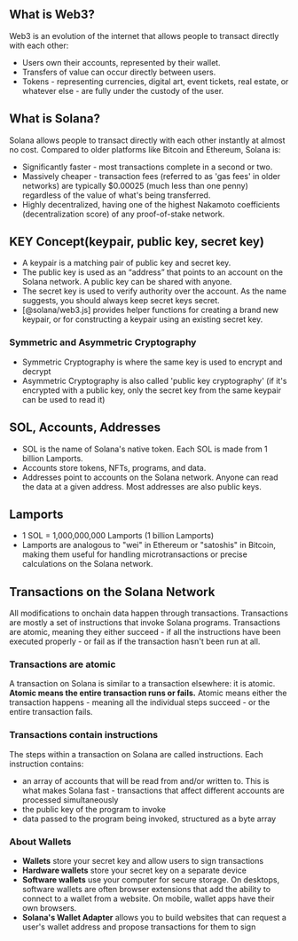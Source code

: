 ## What is Web3?
Web3 is an evolution of the internet that allows people to transact directly with each other:
- Users own their accounts, represented by their wallet.
- Transfers of value can occur directly between users.
- Tokens - representing currencies, digital art, event tickets, real estate, or whatever else - are fully under the custody of the user.

## What is Solana?
Solana allows people to transact directly with each other instantly at almost no cost.
Compared to older platforms like Bitcoin and Ethereum, Solana is:
- Significantly faster - most transactions complete in a second or two.
- Massively cheaper - transaction fees (referred to as 'gas fees' in older networks) are typically $0.00025 (much less than one penny) regardless of the value of what's being transferred.
- Highly decentralized, having one of the highest Nakamoto coefficients (decentralization score) of any proof-of-stake network.

## KEY Concept(keypair, public key, secret key)
- A keypair is a matching pair of public key and secret key.
- The public key is used as an “address” that points to an account on the Solana network. A public key can be shared with anyone.
- The secret key is used to verify authority over the account. As the name suggests, you should always keep secret keys secret.
- [@solana/web3.js] provides helper functions for creating a brand new keypair, or for constructing a keypair using an existing secret key.

### Symmetric and Asymmetric Cryptography
- Symmetric Cryptography is where the same key is used to encrypt and decrypt
- Asymmetric Cryptography is also called 'public key cryptography' (if it's encrypted with a public key, only the secret key from the same keypair can be used to read it)

## SOL, Accounts, Addresses
- SOL is the name of Solana's native token. Each SOL is made from 1 billion Lamports.
- Accounts store tokens, NFTs, programs, and data.
- Addresses point to accounts on the Solana network. Anyone can read the data at a given address. Most addresses are also public keys.

## Lamports
- 1 SOL = 1,000,000,000 Lamports (1 billion Lamports)
- Lamports are analogous to "wei" in Ethereum or "satoshis" in Bitcoin, making them useful for handling microtransactions or precise calculations on the Solana network.

## Transactions on the Solana Network
All modifications to onchain data happen through transactions. Transactions are mostly a set of instructions that invoke Solana programs. Transactions are atomic, meaning they either succeed - if all the instructions have been executed properly - or fail as if the transaction hasn't been run at all.

### Transactions are atomic
A transaction on Solana is similar to a transaction elsewhere: it is atomic. **Atomic means the entire transaction runs or fails.**
Atomic means either the transaction happens - meaning all the individual steps succeed - or the entire transaction fails.

### Transactions contain instructions
The steps within a transaction on Solana are called instructions.
Each instruction contains:
- an array of accounts that will be read from and/or written to. This is what makes Solana fast - transactions that affect different accounts  are processed simultaneously
- the public key of the program to invoke
- data passed to the program being invoked, structured as a byte array

### About Wallets
- **Wallets** store your secret key and allow users to sign transactions
- **Hardware wallets** store your secret key on a separate device
- **Software wallets** use your computer for secure storage. On desktops, software wallets are often browser extensions that add the ability to connect to a wallet from a website. On mobile, wallet apps have their own browsers.
- **Solana's Wallet Adapter** allows you to build websites that can request a user's wallet address and propose transactions for them to sign